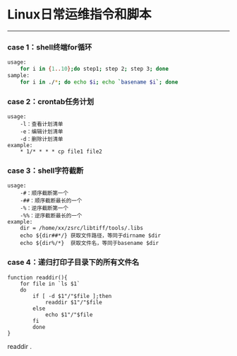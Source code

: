 # Linux日常运维指令和脚本
------
### case 1：shell终端for循环
```bash
usage:
    for i in {1..10};do step1; step 2; step 3; done
sample:
    for i in ./*; do echo $i; echo `basename $i`; done
```    

### case 2：crontab任务计划
```
usage:
    -l：查看计划清单
    -e：编辑计划清单
    -d：删除计划清单
example:
    * 1/* * * * cp file1 file2
```

### case 3：shell字符截断
```
usage:
    -#：顺序截断第一个
    -##：顺序截断最长的一个
    -%：逆序截断第一个
    -%%：逆序截断最长的一个
example:
    dir = /home/xx/zsrc/libtiff/tools/.libs
    echo ${dir##*/} 获取文件路径，等同于dirname $dir
    echo ${dir%/*}  获取文件名，等同于basename $dir
```

### case 4：递归打印子目录下的所有文件名
```
function readdir(){
    for file in `ls $1`
    do
        if [ -d $1"/"$file ];then
            readdir $1"/"$file    
        else
            echo $1"/"$file
        fi
        done
}
```

readdir .
